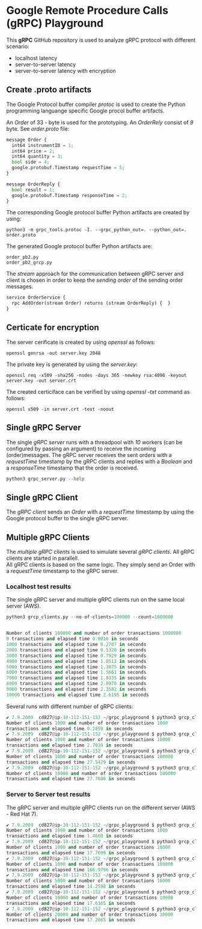 # Google Remote Procedure Calls (gRPC) Playground

This __gRPC__ GitHub repository is used to analyze gRPC protocol with different scenario:

* localhost latency
* server-to-server latency
* server-to-server latency with encryption

## Create .proto artifacts

The Google Protocol buffer compiler *protoc* is used to create the Python programming languange specific Google procol buffer artifacts.

An *Order* of 33 - byte is used for the prototyping. An *OrderRely* consist of *9* byte. See *order.proto* file: 

``` python
message Order {
  int64 instrumentID = 1;
  int64 price = 2;
  int64 quantity = 3;
  bool side = 4;
  google.protobuf.Timestamp requestTime = 5;
}

message OrderReply {
  bool result = 1;
  google.protobuf.Timestamp responseTime = 2;
}
```

The corresponding Google protocol buffer Python artifacts are created by using:

``` shell
python3 -m grpc_tools.protoc -I. --grpc_python_out=. --python_out=. order.proto
```

The generated Google protocol buffer Python artifacts are:

``` shell
order_pb2.py
order_pb2_grcp.py
```

The *stream* approach for the communication between gRPC server and client is chosen in order to keep the *sending order* of the sending order messages. 

``` python
service OrderService {
  rpc AddOrder(stream Order) returns (stream OrderReply) {  }
}
```

## Certicate for encryption

The server cerificate is created by using *openssl* as follows:

``` shell
openssl genrsa -out server.key 2048
```

The private key is generated by using the *server.key*:

``` shell
openssl req -x509 -sha256 -nodes -days 365 -newkey rsa:4096 -keyout server.key -out server.crt
```

The created certiciface can be verified by using *openssl -txt* command as follows:

``` shell
openssl x509 -in server.crt -text -noout
```

## Single gRPC Server
 
The single *gRPC server* runs with a threadpool with *10* workers (can be configured by passing an argument) to receive the incoming (order)messages. 
The gRPC server receives the sent orders with a *requestTime* timestamp by the gRPC clients and replies with a *Boolean* and a *responseTime* timestamp that the order is received.

```python
python3 grpc_server.py --help
```

## Single gRPC Client

The *gRPC client* sends an *Order* with a *requestTime* timestamp by using the Google protocol buffer to the single gRPC server.  

## Multiple gRPC Clients

The *multiple gRPC clients* is used to simulate several *gRPC clients*. All gRPC clients are started in parallell.  
All gRPC clients is based on the same logic. They simply send an Order with a *requestTime* timestamp to the gRPC server. 

### Localhost test results

The single gRPC server and multiple gRPC clients run on the same local server (AWS).

```python
python3 grcp_clients.py --no-of-clients=100000 --count=1000000


Number of clients 100000 and number of order transactions 1000000
0 transactions and elapsed time 0.0016 in seconds
1000 transactions and elapsed time 0.2707 in seconds
2000 transactions and elapsed time 0.5320 in seconds
3000 transactions and elapsed time 0.7929 in seconds
4000 transactions and elapsed time 1.0512 in seconds
5000 transactions and elapsed time 1.3075 in seconds
6000 transactions and elapsed time 1.5661 in seconds
7000 transactions and elapsed time 1.8335 in seconds
8000 transactions and elapsed time 2.0970 in seconds
9000 transactions and elapsed time 2.3582 in seconds
10000 transactions and elapsed time 2.6195 in seconds
```

Several runs with different number of gRPC clients:

```python
✔ 7.9.2009  cd827@ip-10-112-151-152 ~/grpc_playground $ python3 grcp_clients.py --no-of-clients=1000 --count=1000
Number of clients 1000 and number of order transactions 1000
transactions and elapsed time 0.2859 in seconds
✔ 7.9.2009  cd827@ip-10-112-151-152 ~/grpc_playground $ python3 grcp_clients.py --no-of-clients=1000 --count=10000
Number of clients 1000 and number of order transactions 10000
transactions and elapsed time 2.7039 in seconds
✔ 7.9.2009  cd827@ip-10-112-151-152 ~/grpc_playground $ python3 grcp_clients.py --no-of-clients=1000 --count=100000
Number of clients 1000 and number of order transactions 100000
transactions and elapsed time 27.5429 in seconds
✔ 7.9.2009  cd827@ip-10-112-151-152 ~/grpc_playground $ python3 grcp_clients.py --no-of-clients=10000 --count=100000
Number of clients 10000 and number of order transactions 100000
transactions and elapsed time 27.7686 in seconds
```

### Server to Server test results

The gRPC server and multiple gRPC clients run on the different server (AWS - Red Hat 7).

```python
✔ 7.9.2009  cd827@ip-10-112-151-152 ~/grpc_playground $ python3 grcp_clients.py --no-of-clients=1000 --count=1000
Number of clients 1000 and number of order transactions 1000
transactions and elapsed time 1.4660 in seconds
✔ 7.9.2009  cd827@ip-10-112-151-152 ~/grpc_playground $ python3 grcp_clients.py --no-of-clients=1000 --count=10000
Number of clients 1000 and number of order transactions 10000
transactions and elapsed time 17.7699 in seconds
✔ 7.9.2009  cd827@ip-10-112-151-152 ~/grpc_playground $ python3 grcp_clients.py --no-of-clients=1000 --count=100000
Number of clients 1000 and number of order transactions 100000
transactions and elapsed time 166.9796 in seconds
✔ 7.9.2009  cd827@ip-10-112-151-152 ~/grpc_playground $ python3 grcp_clients.py --no-of-clients=5000 --count=10000
Number of clients 5000 and number of order transactions 10000
transactions and elapsed time 14.2598 in seconds
✔ 7.9.2009  cd827@ip-10-112-151-152 ~/grpc_playground $ python3 grcp_clients.py --no-of-clients=10000 --count=10000
Number of clients 10000 and number of order transactions 10000
transactions and elapsed time 17.6165 in seconds
✔ 7.9.2009  cd827@ip-10-112-151-152 ~/grpc_playground $ python3 grcp_clients.py --no-of-clients=20000 --count=10000
Number of clients 20000 and number of order transactions 10000
transactions and elapsed time 17.2865 in seconds

```
